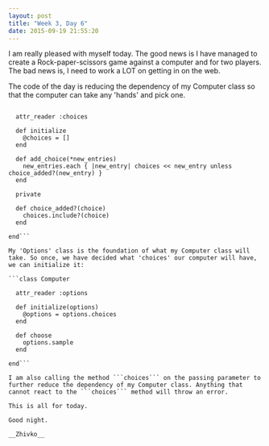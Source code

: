 ```yaml
---
layout: post
title: "Week 3, Day 6"
date: 2015-09-19 21:55:20
---
```

I am really pleased with myself today. The good news is I have managed to create a Rock-paper-scissors game against a computer and for two players. The bad news is, I need to work a LOT on getting in on the web.

The code of the day is reducing the dependency of my Computer class so that the computer can take any 'hands' and pick one.

```class Options

  attr_reader :choices

  def initialize
    @choices = []
  end

  def add_choice(*new_entries)
    new_entries.each { |new_entry| choices << new_entry unless choice_added?(new_entry) }
  end

  private

  def choice_added?(choice)
    choices.include?(choice)
  end

end```

My 'Options' class is the foundation of what my Computer class will take. So once, we have decided what 'choices' our computer will have, we can initialize it:

```class Computer

  attr_reader :options

  def initialize(options)
    @options = options.choices
  end

  def choose
    options.sample
  end

end```

I am also calling the method ```choices``` on the passing parameter to further reduce the dependency of my Computer class. Anything that cannot react to the ```choices``` method will throw an error.

This is all for today.

Good night.

__Zhivko__

